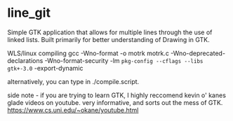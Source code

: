 # line_git

Simple GTK application that allows for multiple lines through the use of linked lists. Built primarily for better understanding of Drawing in GTK. 

WLS/linux compiling
gcc -Wno-format -o motrk motrk.c -Wno-deprecated-declarations -Wno-format-security -lm `pkg-config --cflags --libs gtk+-3.0` -export-dynamic

alternatively, you can type in ./compile.script. 

side note - if you are trying to learn GTK, I highly reccomend kevin o' kanes glade videos on youtube. very informative, and sorts out the mess of GTK. 
https://www.cs.uni.edu/~okane/youtube.html
